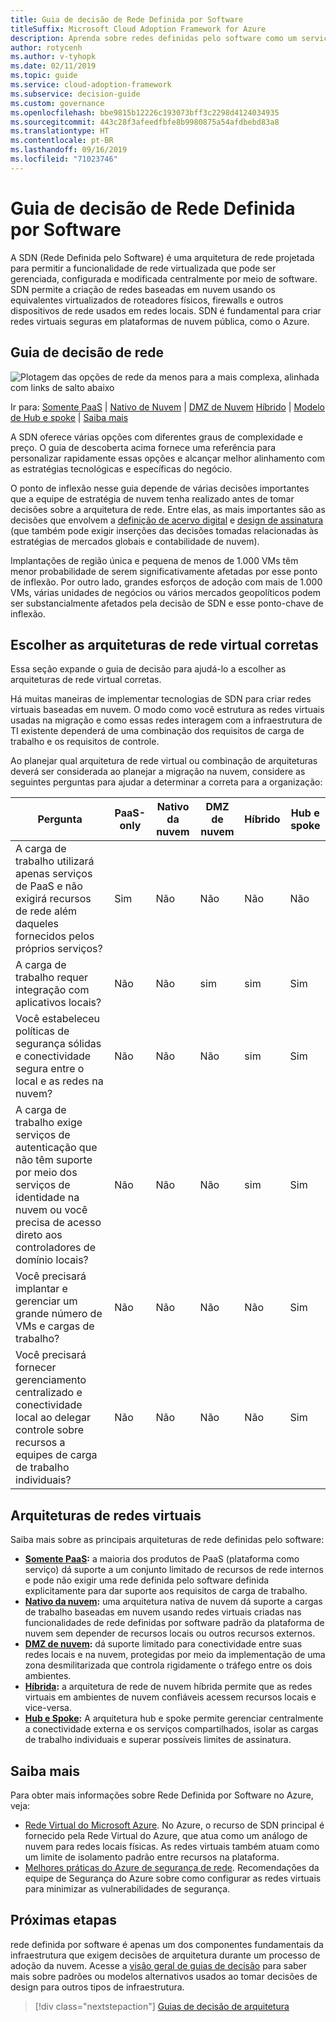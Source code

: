 ```yaml
---
title: Guia de decisão de Rede Definida por Software
titleSuffix: Microsoft Cloud Adoption Framework for Azure
description: Aprenda sobre redes definidas pelo software como um serviço principal em migrações do Azure.
author: rotycenh
ms.author: v-tyhopk
ms.date: 02/11/2019
ms.topic: guide
ms.service: cloud-adoption-framework
ms.subservice: decision-guide
ms.custom: governance
ms.openlocfilehash: bbe9815b12226c193073bff3c2298d4124034935
ms.sourcegitcommit: 443c28f3afeedfbfe8b9980875a54afdbebd83a8
ms.translationtype: HT
ms.contentlocale: pt-BR
ms.lasthandoff: 09/16/2019
ms.locfileid: "71023746"
---
```

# <a name="software-defined-networking-decision-guide"></a>Guia de decisão de Rede Definida por Software

A SDN (Rede Definida pelo Software) é uma arquitetura de rede projetada para permitir a funcionalidade de rede virtualizada que pode ser gerenciada, configurada e modificada centralmente por meio de software. SDN permite a criação de redes baseadas em nuvem usando os equivalentes virtualizados de roteadores físicos, firewalls e outros dispositivos de rede usados em redes locais. SDN é fundamental para criar redes virtuais seguras em plataformas de nuvem pública, como o Azure.

## <a name="networking-decision-guide"></a>Guia de decisão de rede

![Plotagem das opções de rede da menos para a mais complexa, alinhada com links de salto abaixo](../../_images/decision-guides/decision-guide-software-defined-network.png)

Ir para: [Somente PaaS](./paas-only.md) | [Nativo de Nuvem](./cloud-native.md) | [DMZ de Nuvem](./cloud-dmz.md) [Híbrido](./hybrid.md) | [Modelo de Hub e spoke](./hub-spoke.md) | [Saiba mais](#learn-more)

A SDN oferece várias opções com diferentes graus de complexidade e preço. O guia de descoberta acima fornece uma referência para personalizar rapidamente essas opções e alcançar melhor alinhamento com as estratégias tecnológicas e específicas do negócio.

O ponto de inflexão nesse guia depende de várias decisões importantes que a equipe de estratégia de nuvem tenha realizado antes de tomar decisões sobre a arquitetura de rede. Entre elas, as mais importantes são as decisões que envolvem a [definição de acervo digital](../../digital-estate/index.md) e [design de assinatura](../subscriptions/index.md) (que também pode exigir inserções das decisões tomadas relacionadas às estratégias de mercados globais e contabilidade de nuvem).

Implantações de região única e pequena de menos de 1.000 VMs têm menor probabilidade de serem significativamente afetadas por esse ponto de inflexão. Por outro lado, grandes esforços de adoção com mais de 1.000 VMs, várias unidades de negócios ou vários mercados geopolíticos podem ser substancialmente afetados pela decisão de SDN e esse ponto-chave de inflexão.

## <a name="choosing-the-right-virtual-networking-architectures"></a>Escolher as arquiteturas de rede virtual corretas

Essa seção expande o guia de decisão para ajudá-lo a escolher as arquiteturas de rede virtual corretas.

Há muitas maneiras de implementar tecnologias de SDN para criar redes virtuais baseadas em nuvem. O modo como você estrutura as redes virtuais usadas na migração e como essas redes interagem com a infraestrutura de TI existente dependerá de uma combinação dos requisitos de carga de trabalho e os requisitos de controle.

Ao planejar qual arquitetura de rede virtual ou combinação de arquiteturas deverá ser considerada ao planejar a migração na nuvem, considere as seguintes perguntas para ajudar a determinar a correta para a organização:

| Pergunta | PaaS-only | Nativo da nuvem | DMZ de nuvem | Híbrido | Hub e spoke |
|-----|-----|-----|-----|-----|-----|
| A carga de trabalho utilizará apenas serviços de PaaS e não exigirá recursos de rede além daqueles fornecidos pelos próprios serviços? | Sim | Não | Não | Não | Não |
| A carga de trabalho requer integração com aplicativos locais? | Não | Não | sim | sim | Sim |
| Você estabeleceu políticas de segurança sólidas e conectividade segura entre o local e as redes na nuvem? | Não | Não | Não | sim | Sim |
| A carga de trabalho exige serviços de autenticação que não têm suporte por meio dos serviços de identidade na nuvem ou você precisa de acesso direto aos controladores de domínio locais? | Não | Não | Não | sim | Sim |
| Você precisará implantar e gerenciar um grande número de VMs e cargas de trabalho? | Não | Não | Não | Não | Sim |
| Você precisará fornecer gerenciamento centralizado e conectividade local ao delegar controle sobre recursos a equipes de carga de trabalho individuais? | Não | Não | Não | Não | Sim |

## <a name="virtual-networking-architectures"></a>Arquiteturas de redes virtuais

Saiba mais sobre as principais arquiteturas de rede definidas pelo software:

- **[Somente PaaS](./paas-only.md):** a maioria dos produtos de PaaS (plataforma como serviço) dá suporte a um conjunto limitado de recursos de rede internos e pode não exigir uma rede definida pelo software definida explicitamente para dar suporte aos requisitos de carga de trabalho.
- **[Nativo da nuvem](./cloud-native.md):** uma arquitetura nativa de nuvem dá suporte a cargas de trabalho baseadas em nuvem usando redes virtuais criadas nas funcionalidades de rede definidas por software padrão da plataforma de nuvem sem depender de recursos locais ou outros recursos externos.
- **[DMZ de nuvem](./cloud-dmz.md):** dá suporte limitado para conectividade entre suas redes locais e na nuvem, protegidas por meio da implementação de uma zona desmilitarizada que controla rigidamente o tráfego entre os dois ambientes.
- **[Híbrida](./hybrid.md):** a arquitetura de rede de nuvem híbrida permite que as redes virtuais em ambientes de nuvem confiáveis acessem recursos locais e vice-versa.
- **[Hub e Spoke](./hub-spoke.md):** A arquitetura hub e spoke permite gerenciar centralmente a conectividade externa e os serviços compartilhados, isolar as cargas de trabalho individuais e superar possíveis limites de assinatura.

## <a name="learn-more"></a>Saiba mais

Para obter mais informações sobre Rede Definida por Software no Azure, veja:

- [Rede Virtual do Microsoft Azure](https://docs.microsoft.com/azure/virtual-network/virtual-networks-overview). No Azure, o recurso de SDN principal é fornecido pela Rede Virtual do Azure, que atua como um análogo de nuvem para redes locais físicas. As redes virtuais também atuam como um limite de isolamento padrão entre recursos na plataforma.
- [Melhores práticas do Azure de segurança de rede](https://docs.microsoft.com/azure/security/azure-security-network-security-best-practices). Recomendações da equipe de Segurança do Azure sobre como configurar as redes virtuais para minimizar as vulnerabilidades de segurança.

## <a name="next-steps"></a>Próximas etapas

rede definida por software é apenas um dos componentes fundamentais da infraestrutura que exigem decisões de arquitetura durante um processo de adoção da nuvem. Acesse a [visão geral de guias de decisão](../index.md) para saber mais sobre padrões ou modelos alternativos usados ao tomar decisões de design para outros tipos de infraestrutura.

> [!div class="nextstepaction"]
> [Guias de decisão de arquitetura](../index.md)
